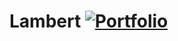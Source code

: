 # Lambert [![Portfolio](https://github.com/afjlambert/lambert2/workflows/Portfolio/badge.svg)](https://github.com/afjlambert/lambert2/actions)
